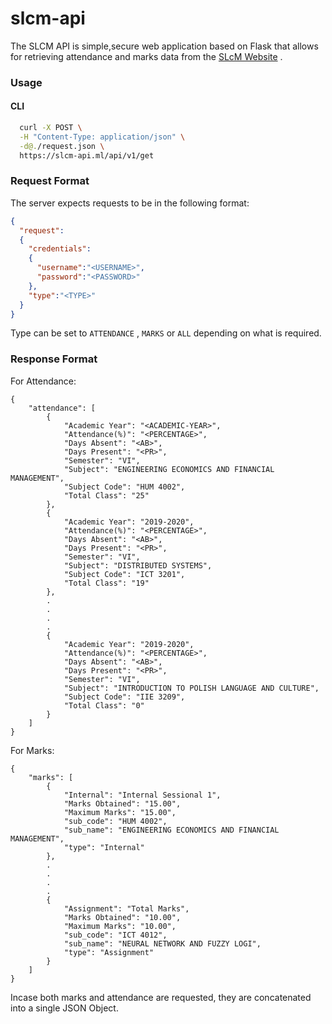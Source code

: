 # slcm-api
The SLCM API is simple,secure web application based on Flask that allows for retrieving attendance and marks data from the [SLcM Website](https://slcm.manipal.edu) .

### Usage
#### CLI
``` bash
  curl -X POST \
  -H "Content-Type: application/json" \
  -d@./request.json \
  https://slcm-api.ml/api/v1/get
```
### Request Format 
The server expects requests to be in the following format: 

``` JSON
{
  "request":
  {
    "credentials":
    {
      "username":"<USERNAME>",
      "password":"<PASSWORD>"
    },
    "type":"<TYPE>"
  }
}
```
Type can be set to ```ATTENDANCE``` , ```MARKS``` or ```ALL``` depending on what is required.

### Response Format

For Attendance: 
``` 
{
    "attendance": [
        {
            "Academic Year": "<ACADEMIC-YEAR>",
            "Attendance(%)": "<PERCENTAGE>",
            "Days Absent": "<AB>",
            "Days Present": "<PR>",
            "Semester": "VI",
            "Subject": "ENGINEERING ECONOMICS AND FINANCIAL MANAGEMENT",
            "Subject Code": "HUM 4002",
            "Total Class": "25"
        },
        {
            "Academic Year": "2019-2020",
            "Attendance(%)": "<PERCENTAGE>",
            "Days Absent": "<AB>",
            "Days Present": "<PR>",
            "Semester": "VI",
            "Subject": "DISTRIBUTED SYSTEMS",
            "Subject Code": "ICT 3201",
            "Total Class": "19"
        },
        .
        .
        .
        .
        {
            "Academic Year": "2019-2020",
            "Attendance(%)": "<PERCENTAGE>",
            "Days Absent": "<AB>",
            "Days Present": "<PR>",
            "Semester": "VI",
            "Subject": "INTRODUCTION TO POLISH LANGUAGE AND CULTURE",
            "Subject Code": "IIE 3209",
            "Total Class": "0"
        }
    ]
}
```
For Marks:
``` 
{
    "marks": [
        {
            "Internal": "Internal Sessional 1",
            "Marks Obtained": "15.00",
            "Maximum Marks": "15.00",
            "sub_code": "HUM 4002",
            "sub_name": "ENGINEERING ECONOMICS AND FINANCIAL MANAGEMENT",
            "type": "Internal"
        },
        .
        .
        .
        .
        {
            "Assignment": "Total Marks",
            "Marks Obtained": "10.00",
            "Maximum Marks": "10.00",
            "sub_code": "ICT 4012",
            "sub_name": "NEURAL NETWORK AND FUZZY LOGI",
            "type": "Assignment"
        }
    ]
}
```

Incase both marks and attendance are requested, they are concatenated into a single JSON Object.
